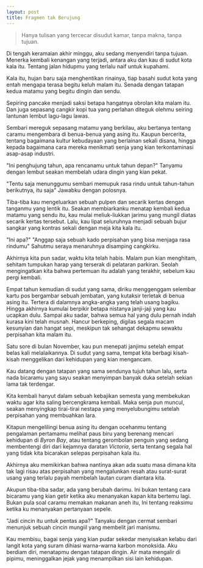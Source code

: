 ```yaml
---
layout: post
title: Fragmen tak Berujung
---
```



> Hanya tulisan yang tercecar disudut kamar, tanpa makna, tanpa tujuan.
>
>
Di tengah keramaian akhir minggu, aku sedang menyendiri tanpa tujuan. Menerka kembali kenangan yang terjadi, antara aku dan kau di sudut kota kala itu. Tentang jalan hidupmu yang terlalu naif untuk kupahami.

Kala itu, hujan baru saja menghentikan rinainya, tiap basahi sudut kota yang entah mengapa terasa begitu keluh malam itu. Senada dengan tatapan kedua matamu yang begitu dingin dan sendu.

Sepiring pancake menjadi saksi betapa hangatnya obrolan kita malam itu. Dan juga sepasang cangkir kopi tua yang perlahan diteguk olehmu seiring lantunan lembut lagu-lagu lawas.

Sembari mereguk sepasang matamu yang berkilau, aku bertanya tentang caramu mengembara di benua-benua yang asing itu. Kaupun bercerita, tentang bagaimana kultur kebudayaan yang berlainan sekali disana, hingga kepada bagaimana cara mereka menikmati senja yang kian terkontaminasi asap-asap industri.

"Ini penghujung tahun, apa rencanamu untuk tahun depan?" Tanyamu dengan lembut seakan membelah udara dingin yang kian pekat.

"Tentu saja menunggumu sembari memupuk rasa rindu untuk tahun-tahun berikutnya, itu saja" Jawabku dengan polosnya.

Tiba-tiba kau mengeluarkan sebuah pulpen dan secarik kertas dengan tanganmu yang lentik itu. Seakan membiarkanku menatap kembali kedua matamu yang sendu itu, kau mulai meliuk-liukkan jarimu yang mungil diatas secarik kertas tersebut. Lalu, kau lipat seluruhnya menjadi sebuah bujur sangkar yang kontras sekali dengan meja kita kala itu.

"Ini apa?"
"Anggap saja sebuah kado perpisahan yang bisa menjaga rasa rindumu" Sahutmu seraya menaruhnya disamping cangkirku.

Akhirnya kita pun sadar, waktu kita telah habis. Malam pun kian menghitam, sehitam tumpukan harap yang terserak di pelataran parkiran. Seolah mengingatkan kita bahwa pertemuan itu adalah yang terakhir, sebelum kau pergi kembali.

Empat tahun kemudian di sudut yang sama, diriku menggenggam selembar kartu pos bergambar sebuah jembatan, yang kutaksir terletak di benua asing itu. Tertera di dalamnya angka-angka yang telah usang bagiku. Hingga akhirnya kumulai berpikir betapa nistanya janji-jaji yang kau ucapkan dulu. Sampai aku sadar, bahwa semua hal yang dulu pernah indah kurasa kini telah musnah. Hancur berkeping, digilas segala macam kesunyian dan hangat sepi, meskipun tak sehangat dekapmu sewaktu perpisahan kita malam itu.

<amp-img width="600" height="500" layout="responsive" src="/assets/images/post/jembatan.jpg"></amp-img>

Satu sore di bulan November, kau pun menepati janjimu setelah empat belas kali melalaikannya. Di sudut yang sama, tempat kita berbagi kisah-kisah menggelikan dari kehidupan yang kian mengancam.

Kau datang dengan tatapan yang sama sendunya tujuh tahun lalu, serta nada bicaramu yang sayu seakan menyimpan banyak duka setelah sekian lama tak terdengar.

Kita kembali hanyut dalam sebuah kebajikan semesta yang membekukan waktu agar kita saling bercengkrama kembali. Maka senja pun muncul, seakan menyingkap tirai-tirai nestapa yang menyelubungimu setelah perpisahan yang membuahkan lara.

Kitapun mengelilingi benua asing itu dengan ocehanmu tentang pengalaman pertamamu melihat paus biru yang berenang mencari kehidupan di *Byron Bay*, atau tentang gerombolan penguin yang sedang membentengi diri dari kejamnya daratan *Victoria*, serta tentang segala hal yang tidak kita bicarakan selepas perpisahan kala itu.

Akhirnya aku memikirkan bahwa nantinya akan ada suatu masa dimana kita tak lagi risau atas perpisahan yang mengalunkan resah atau surat-surat usang yang terlalu payah membelah lautan curam diantara kita.

Akupun tiba-tiba sadar, ada yang berubah darimu. Ini bukan tentang cara bicaramu yang kian getir ketika aku menanyakan kapan kita bertemu lagi. Bukan pula soal caramu memakan makanan aneh itu, Ini tentang reaksimu ketika ku menanyakan pertanyaan sepele.

"Jadi cincin itu untuk pentas apa?" Tanyaku dengan cermat sembari menunjuk sebuah cincin mungiil yang membelit jari manismu.

Kau membisu, bagai senja yang kian pudar sekedar menyisakan kelabu dari langit kota yang suram dihiasi warna-warna karbon monoksida. Aku berdiam diri, menatapmu dengan tatapan dingin. Air mata mengalir di pipimu, meninggalkan jejak yang menampilkan sisi lain kehidupan.

<amp-img width="600" height="500" layout="responsive" src="/assets/images/post/fragmen.jpg"></amp-img>
